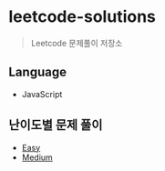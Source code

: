 # leetcode-solutions
> Leetcode 문제풀이 저장소

## Language
- JavaScript

## 난이도별 문제 풀이
- [Easy](https://github.com/JESS2/leetcode-solutions/blob/master/src/easy)
- [Medium](https://github.com/JESS2/leetcode-solutions/blob/master/src/medium)
